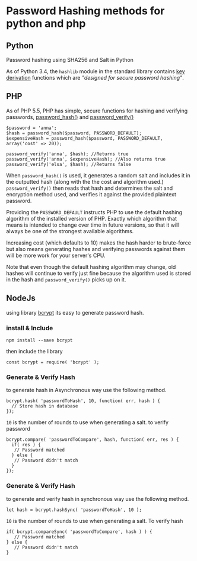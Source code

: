 # Password Hashing methods for python and php

## Python
Password hashing using SHA256 and Salt in Python

As of Python 3.4, the `hashlib` module in the standard library contains [key derivation](https://docs.python.org/3/library/hashlib.html#key-derivation) functions which are *"designed for secure password hashing"*.


## PHP

As of PHP 5.5, PHP has simple, secure functions for hashing and verifying passwords, [password_hash()](http://php.net/manual/en/function.password-hash.php) and [password_verify()](http://php.net/manual/en/function.password-verify.php)

    $password = 'anna';
    $hash = password_hash($password, PASSWORD_DEFAULT);
    $expensiveHash = password_hash($password, PASSWORD_DEFAULT, array('cost' => 20));
    
    password_verify('anna', $hash); //Returns true
    password_verify('anna', $expensiveHash); //Also returns true
    password_verify('elsa', $hash); //Returns false

When `password_hash()` is used, it generates a random salt and includes it in the outputted hash (along with the the cost and algorithm used.) `password_verify()` then reads that hash and determines the salt and encryption method used, and verifies it against the provided plaintext password.

Providing the `PASSWORD_DEFAULT` instructs PHP to use the default hashing algorithm of the installed version of PHP. Exactly which algorithm that means is intended to change over time in future versions, so that it will always be one of the strongest available algorithms.

Increasing cost (which defaults to 10) makes the hash harder to brute-force but also means generating hashes and verifying passwords against them will be more work for your server's CPU.

Note that even though the default hashing algorithm may change, old hashes will continue to verify just fine because the algorithm used is stored in the hash and `password_verify()` picks up on it.


## NodeJs

using library [bcrypt][1] its easy to generate password hash.

### install & Include

    npm install --save bcrypt

then include the library

    const bcrypt = require( 'bcrypt' );

### Generate & Verify Hash

to generate hash in Asynchronous way use the following method.

    bcrypt.hash( 'passwordToHash', 10, function( err, hash ) {
      // Store hash in database
    });

`10` is the number of rounds to use when generating a salt.
to verify password

    bcrypt.compare( 'passwordToCompare', hash, function( err, res ) {
      if( res ) {
       // Password matched
      } else {
       // Password didn't match
      } 
    });

### Generate & Verify Hash

to generate and verify hash in synchronous way use the following method.

    let hash = bcrypt.hashSync( 'passwordToHash', 10 );

`10` is the number of rounds to use when generating a salt. To verify hash

    if( bcrypt.compareSync( 'passwordToCompare', hash ) ) {
       // Password matched
    } else {
       // Password didn't match
    }

  [1]: https://www.npmjs.com/package/bcrypt

